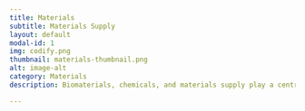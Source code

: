 ```yaml
---
title: Materials
subtitle: Materials Supply
layout: default
modal-id: 1
img: codify.png
thumbnail: materials-thumbnail.png
alt: image-alt
category: Materials
description: Biomaterials, chemicals, and materials supply play a central role in fostering a green economy. These materials not only reduce environmental harm but also enhance efficiency, durability, and safety, offering a brighter and more sustainable future for us all.

---
```


